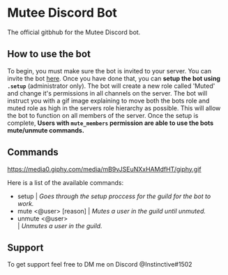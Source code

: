 # Mutee Discord Bot
 The official gitbhub for the Mutee Discord bot.

## How to use the bot
To begin, you must make sure the bot is invited to your server. You can invite the bot [here](https://discord.com/api/oauth2/authorize?client_id=732011296286965821&permissions=406973456&scope=bot). Once you have done that, you can **setup the bot using `.setup`** (administrator only). The bot will create a new role called 'Muted' and change it's permissions in all channels on the server. The bot will instruct you with a gif image explaining to move both the bots role and muted role as high in the servers role hierarchy as possible. This will allow the bot to function on all members of the server. Once the setup is complete, **Users with `mute_members` permission are able to use the bots mute/unmute commands.**
## Commands
https://media0.giphy.com/media/mB9vJSEuNXxHAMdfHT/giphy.gif

 Here is a list of the available commands:
 - setup
| _Goes through the setup proccess for the guild for the bot to work._
 - mute <@user> [reason]
| _Mutes a user in the guild until unmuted._
 - unmute <@user>	
| _Unmutes a user in the guild._

## Support
To get support feel free to DM me on Discord @Instinctive#1502